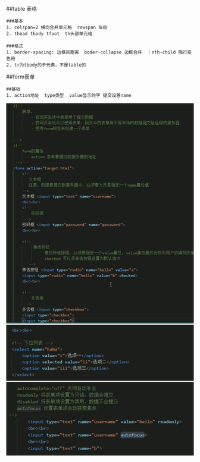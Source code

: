 ##table 表格

    ###基本
    1. colspan=2 横向合并单元格  rowspan 纵向
    2. thead tbody tfoot  th头部单元格

    ###格式
    1. border-spacing: 边框间距离  boder-collapse 边框合并  ：nth-child 隔行变色用
    2. tr为tbody的子元素，不是table的

##form表单

    ##基础
    1. action地址  type类型  value显示的字 提交设置name


![avatar](./img/表单.jpg)
![avatar](./img/下拉列表.png)
![avatar](./img/表单其他属性.png)

        


